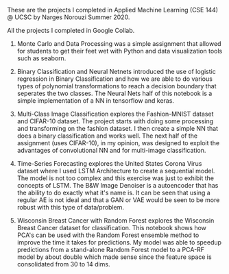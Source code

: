 These are the projects I completed in Applied Machine Learning (CSE 144) @ UCSC by Narges Norouzi Summer 2020. 

All the projects I completed in Google Collab. 

1) Monte Carlo and Data Processing was a simple assignment that allowed for students to get 
their feet wet with Python and data visualization tools such as seaborn.

2) Binary Classification and Neural Netnets introduced the use of logistic regression in Binary Classification and how 
we are able to do various types of polynomial transformations to reach a decision boundary that seperates the two classes. The Neural Nets
half of this notebook is a simple implementation of a NN in tensorflow and keras. 

3) Multi-Class Image Classification explores the Fashion-MNIST dataset and CIFAR-10 dataset. The project starts with doing some processing
and transforming on the fashion dataset. I then create a simple NN that does a binary classification and works well. The next half
of the assignment (uses CIFAR-10), in my opinion, was designed to exploit the advantages of convolutional NN and for multi-image classification.

4) Time-Series Forecasting explores the United States Corona Virus dataset where I used LSTM Architecture to create a sequential model. 
The model is not too complex and this exercise was just to exhibit the concepts of LSTM. The B&W Image Denoiser is a autoencoder that has 
the ability to do exactly what it's name is. It can be seen that using a regular AE is not ideal and that a GAN or VAE would be seen
to be more robust with this type of data/problem.

5) Wisconsin Breast Cancer with Random Forest explores the Wisconsin Breast Cancer dataset for classification. This notebook shows how PCA's
can be used with the Random Forest ensemble method to improve the time it takes for predictions. My model was able to speedup predictions from a 
stand-alone Random Forest model to a PCA-RF model by about double which made sense since the feature space is consolidated from 30 to 14 dims. 
